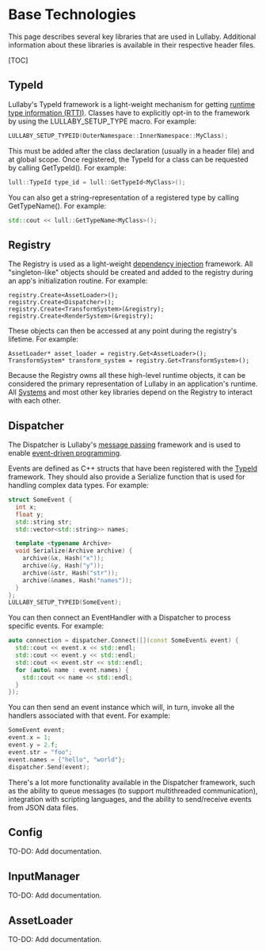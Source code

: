 # Base Technologies


This page describes several key libraries that are used in Lullaby. Additional
information about these libraries is available in their respective header files.

[TOC]

## TypeId


Lullaby's TypeId framework is a light-weight mechanism for getting [runtime type
information (RTTI)](https://en.wikipedia.org/wiki/Run-time_type_information).
Classes have to explicitly opt-in to the framework by using the
LULLABY_SETUP_TYPE macro. For example:

```c++
LULLABY_SETUP_TYPEID(OuterNamespace::InnerNamespace::MyClass);
```

This must be added after the class declaration (usually in a header file) and at
global scope. Once registered, the TypeId for a class can be requested by
calling GetTypeId<T>(). For example:

```c++
lull::TypeId type_id = lull::GetTypeId<MyClass>();
```

You can also get a string-representation of a registered type by calling
GetTypeName<T>(). For example:

```c++
std::cout << lull::GetTypeName<MyClass>();
```

## Registry


The Registry is used as a light-weight [dependency
injection](https://en.wikipedia.org/wiki/Dependency_injection) framework. All
"singleton-like" objects should be created and added to the registry during an
app's initialization routine. For example:

```
registry.Create<AssetLoader>();
registry.Create<Dispatcher>();
registry.Create<TransformSystem>(&registry);
registry.Create<RenderSystem>(&registry);
```

These objects can then be accessed at any point during the registry's lifetime.
For example:

```
AssetLoader* asset_loader = registry.Get<AssetLoader>();
TransformSystem* transform_system = registry.Get<TransformSystem>();
```

Because the Registry owns all these high-level runtime objects, it can be
considered the primary representation of Lullaby in an application's runtime.
All [Systems](ecs.md#system) and most other key libraries depend on the Registry
to interact with each other.

## Dispatcher


The Dispatcher is Lullaby's [message
passing](https://en.wikipedia.org/wiki/Message_passing) framework and is used to
enable [event-driven
programming](https://en.wikipedia.org/wiki/Event-driven_programming).

Events are defined as C++ structs that have been registered with the
[TypeId](#typeid) framework. They should also provide a Serialize function that
is used for handling complex data types. For example:

```c++
struct SomeEvent {
  int x;
  float y;
  std::string str;
  std::vector<std::string>> names;

  template <typename Archive>
  void Serialize(Archive archive) {
    archive(&x, Hash("x"));
    archive(&y, Hash("y"));
    archive(&str, Hash("str"));
    archive(&names, Hash("names"));
  }
};
LULLABY_SETUP_TYPEID(SomeEvent);
```

You can then connect an EventHandler with a Dispatcher to process specific
events. For example:

```c++
auto connection = dispatcher.Connect([](const SomeEvent& event) {
  std::cout << event.x << std::endl;
  std::cout << event.y << std::endl;
  std::cout << event.str << std::endl;
  for (auto& name : event.names) {
    std::cout << name << std::endl;
  }
});
```

You can then send an event instance which will, in turn, invoke all the handlers
associated with that event. For example:

```c++
SomeEvent event;
event.x = 1;
event.y = 2.f;
event.str = "foo";
event.names = {"hello", "world"};
dispatcher.Send(event);
```

There's a lot more functionality available in the Dispatcher framework, such as
the ability to queue messages (to support multithreaded communication),
integration with scripting languages, and the ability to send/receive events
from JSON data files.

## Config


TO-DO: Add documentation.

## InputManager


TO-DO: Add documentation.

## AssetLoader


TO-DO: Add documentation.
